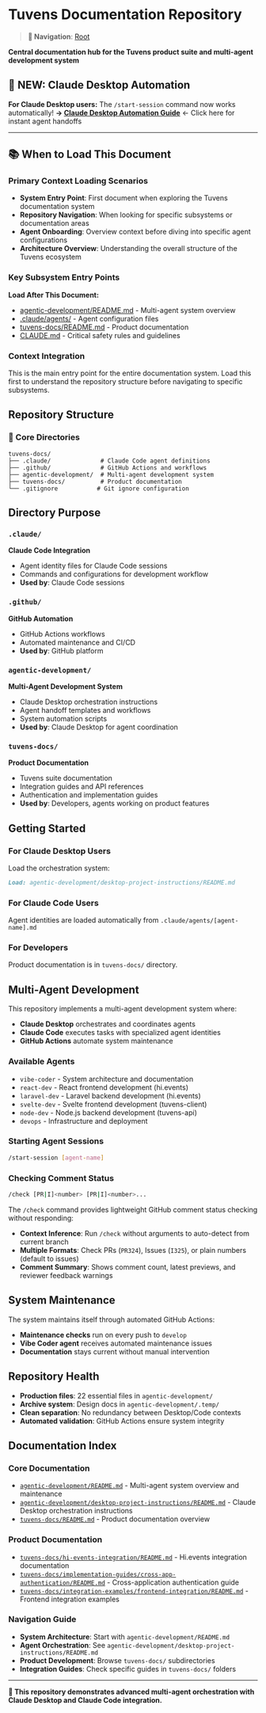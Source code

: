 # Tuvens Documentation Repository

> **📍 Navigation**: [Root](./README.md)

**Central documentation hub for the Tuvens product suite and multi-agent development system**

## 🚀 NEW: Claude Desktop Automation

**For Claude Desktop users:** The `/start-session` command now works automatically!
**→ [Claude Desktop Automation Guide](./CLAUDE-DESKTOP-AUTOMATION.md)** ← Click here for instant agent handoffs

---

## 📚 When to Load This Document

### Primary Context Loading Scenarios
- **System Entry Point**: First document when exploring the Tuvens documentation system
- **Repository Navigation**: When looking for specific subsystems or documentation areas
- **Agent Onboarding**: Overview context before diving into specific agent configurations
- **Architecture Overview**: Understanding the overall structure of the Tuvens ecosystem

### Key Subsystem Entry Points
**Load After This Document:**
- [agentic-development/README.md](./agentic-development/README.md) - Multi-agent system overview
- [.claude/agents/](./.claude/agents/) - Agent configuration files
- [tuvens-docs/README.md](./tuvens-docs/README.md) - Product documentation
- [CLAUDE.md](./CLAUDE.md) - Critical safety rules and guidelines

### Context Integration
This is the main entry point for the entire documentation system. Load this first to understand the repository structure before navigating to specific subsystems.

## Repository Structure

### 📁 Core Directories

```
tuvens-docs/
├── .claude/              # Claude Code agent definitions
├── .github/              # GitHub Actions and workflows
├── agentic-development/  # Multi-agent development system
├── tuvens-docs/          # Product documentation
└── .gitignore           # Git ignore configuration
```

## Directory Purpose

### `.claude/`
**Claude Code Integration**
- Agent identity files for Claude Code sessions
- Commands and configurations for development workflow
- **Used by**: Claude Code sessions

### `.github/`
**GitHub Automation**
- GitHub Actions workflows
- Automated maintenance and CI/CD
- **Used by**: GitHub platform

### `agentic-development/`
**Multi-Agent Development System**
- Claude Desktop orchestration instructions
- Agent handoff templates and workflows
- System automation scripts
- **Used by**: Claude Desktop for agent coordination

### `tuvens-docs/`
**Product Documentation**
- Tuvens suite documentation
- Integration guides and API references
- Authentication and implementation guides
- **Used by**: Developers, agents working on product features

## Getting Started

### For Claude Desktop Users
Load the orchestration system:
```markdown
Load: agentic-development/desktop-project-instructions/README.md
```

### For Claude Code Users
Agent identities are loaded automatically from `.claude/agents/[agent-name].md`

### For Developers
Product documentation is in `tuvens-docs/` directory.

## Multi-Agent Development

This repository implements a multi-agent development system where:
- **Claude Desktop** orchestrates and coordinates agents
- **Claude Code** executes tasks with specialized agent identities
- **GitHub Actions** automate system maintenance

### Available Agents
- `vibe-coder` - System architecture and documentation
- `react-dev` - React frontend development (hi.events)
- `laravel-dev` - Laravel backend development (hi.events)
- `svelte-dev` - Svelte frontend development (tuvens-client)
- `node-dev` - Node.js backend development (tuvens-api)
- `devops` - Infrastructure and deployment

### Starting Agent Sessions
```bash
/start-session [agent-name]
```

### Checking Comment Status
```bash
/check [PR|I]<number> [PR|I]<number>...
```

The `/check` command provides lightweight GitHub comment status checking without responding:
- **Context Inference**: Run `/check` without arguments to auto-detect from current branch
- **Multiple Formats**: Check PRs (`PR324`), Issues (`I325`), or plain numbers (default to issues)  
- **Comment Summary**: Shows comment count, latest previews, and reviewer feedback warnings

## System Maintenance

The system maintains itself through automated GitHub Actions:
- **Maintenance checks** run on every push to `develop`
- **Vibe Coder agent** receives automated maintenance issues
- **Documentation** stays current without manual intervention

## Repository Health

- **Production files**: 22 essential files in `agentic-development/`
- **Archive system**: Design docs in `agentic-development/.temp/`
- **Clean separation**: No redundancy between Desktop/Code contexts
- **Automated validation**: GitHub Actions ensure system integrity

## Documentation Index

### Core Documentation
- [`agentic-development/README.md`](agentic-development/README.md) - Multi-agent system overview and maintenance
- [`agentic-development/desktop-project-instructions/README.md`](agentic-development/desktop-project-instructions/README.md) - Claude Desktop orchestration instructions
- [`tuvens-docs/README.md`](tuvens-docs/README.md) - Product documentation overview

### Product Documentation
- [`tuvens-docs/hi-events-integration/README.md`](tuvens-docs/hi-events-integration/README.md) - Hi.events integration documentation
- [`tuvens-docs/implementation-guides/cross-app-authentication/README.md`](tuvens-docs/implementation-guides/cross-app-authentication/README.md) - Cross-application authentication guide
- [`tuvens-docs/integration-examples/frontend-integration/README.md`](tuvens-docs/integration-examples/frontend-integration/README.md) - Frontend integration examples

### Navigation Guide
- **System Architecture**: Start with `agentic-development/README.md`
- **Agent Orchestration**: See `agentic-development/desktop-project-instructions/README.md`
- **Product Development**: Browse `tuvens-docs/` subdirectories
- **Integration Guides**: Check specific guides in `tuvens-docs/` folders

---

**🤖 This repository demonstrates advanced multi-agent orchestration with Claude Desktop and Claude Code integration.**